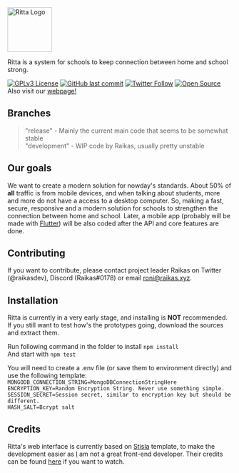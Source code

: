 <img src="https://ritta.pw/assets/img/logo.svg" alt="Ritta Logo" height="100">

Ritta is a system for schools to keep connection between home and school strong.

[![GPLv3 License](https://img.shields.io/badge/License-GPL%20v3-yellow.svg)](https://opensource.org/licenses/)
[![GitHub last commit](https://img.shields.io/github/last-commit/rittaschool/ritta.svg?style=flat)]()
[![Twitter Follow](https://img.shields.io/twitter/follow/rittaschool.svg?style=social)](https://twitter.com/rittaschool)
[![Open Source](https://badges.frapsoft.com/os/v1/open-source.svg?v=103)](https://opensource.org/) \
Also visit our [webpage!](https://ritta.pw)

## Branches

> "release" - Mainly the current main code that seems to be somewhat stable \
> "development" - WIP code by Raikas, usually pretty unstable

## Our goals

We want to create a modern solution for nowday's standards. About 50% of **all** traffic is from mobile devices, and when talking about students, more and more do not have a access to a desktop computer. So, making a fast, secure, responsive and a modern solution for schools to strengthen the connection between home and school.
Later, a mobile app (probably will be made with [Flutter](https://flutter.dev)) will be also coded after the API and core features are done.

## Contributing

If you want to contribute, please contact project leader Raikas on Twitter (@raikasdev), Discord (Raikas#0178) or email [roni@raikas.xyz](mailto:roni@raikas.xyz).

## Installation

Ritta is currently in a very early stage, and installing is **NOT** recommended.
If you still want to test how's the prototypes going, download the sources and extract them.

Run following command in the folder to install `npm install`\
And start with `npm test`

You will need to create a .env file (or save them to environment directly) and use the following template:
`MONGODB_CONNECTION_STRING=MongoDBConnectionStringHere`\
`ENCRYPTION_KEY=Random Encryption String. Never use something simple.`\
`SESSION_SECRET=Session secret, similar to encryption key but should be different.`\
`HASH_SALT=Bcrypt salt`


## Credits

Ritta's web interface is currently based on [Stisla](https://getstisla.com) template, to make the development easier as [I](https://github.com/raikasdev) am not a great front-end developer. Their credits can be found [here](https://demo.getstisla.com/credits.html) if you want to watch.


